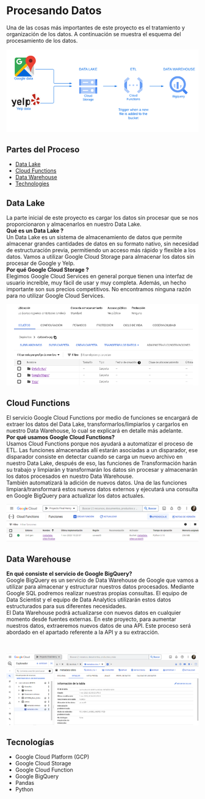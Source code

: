 # **Procesando Datos**

Una de las cosas más importantes de este proyecto es el tratamiento y organización de los datos. A continuación se muestra el esquema del procesamiento de los datos.

<img src="images\datawerhouse.PNG" alt="Data Warehouse Process">

## Partes del Proceso

- [Data Lake](#data-lake)
- [Cloud Functions](#cloud-functions)
- [Data Warehouse](#data-warehouse)
- [Technologies](#technologies)

## Data Lake

La parte inicial de este proyecto es cargar los datos sin procesar que se nos proporcionaron y almacenarlos en nuestro Data Lake.
</br>
**Qué es un Data Lake ?**
</br>
Un Data Lake es un sistema de almacenamiento de datos que permite almacenar grandes cantidades de datos en su formato nativo, sin necesidad de estructuración previa, permitiendo un acceso más rápido y flexible a los datos. Vamos a utilizar Google Cloud Storage para almacenar los datos sin procesar de Google y Yelp.
</br>
**Por qué Google Cloud Storage ?**
</br>
Elegimos Google Cloud Services en general porque tienen una interfaz de usuario increíble, muy fácil de usar y muy completa. Además, un hecho importante son sus precios competitivos. No encontramos ninguna razón para no utilizar Google Cloud Services.
</br>

<p align=center><img src="images\dataset.PNG" alt="Data Lake"></p>


## Cloud Functions

El servicio Google Cloud Functions por medio de funciones se encargará de extraer los datos del Data Lake, transformarlos/limpiarlos y cargarlos en nuestro Data Warehouse, lo cual se explicará en detalle más adelante.
</br>
**Por qué usamos Google Cloud Functions?**
</br>
Usamos Cloud Functions porque nos ayudará a automatizar el proceso de ETL. Las funciones almacenadas allí estarán asociadas a un disparador, ese disparador consiste en detectar cuando se carga un nuevo archivo en nuestro Data Lake, después de eso, las funciones de Transformación harán su trabajo y limpiarán y transformarán los datos sin procesar y almacenarán los datos procesados ​​en nuestro Data Warehouse.
</br>
También automatizará la adición de nuevos datos. Una de las funciones limpiará/transformará estos nuevos datos externos y ejecutará una consulta en Google BigQuery para actualizar los datos actuales.

<p align=center><img src="images\google functions.PNG" alt="Cloud Functions"></p>

## Data Warehouse

**En qué consiste el servicio de Google BigQuery?**
</br>
Google BigQuery es un servicio de Data Warehouse de Google que vamos a utilizar para almacenar y estructurar nuestros datos procesados. Mediante Google SQL podremos realizar nuestras propias consultas. El equipo de Data Scientist y el equipo de Data Analytics utilizarán estos datos estructurados para sus diferentes necesidades.
</br>
El Data Warehouse podrá actualizarse con nuevos datos en cualquier momento desde fuentes externas. En este proyecto, para aumentar nuestros datos, extraeremos nuevos datos de una API. Este proceso será abordado en el apartado referente a la API y a su extracción.

</br>

<p align=center><img src="images\Google Bigquery.PNG" alt="Data Warehouse"></p>

## Tecnologías

* Google Cloud Platform (GCP)
* Google Cloud Storage
* Google Cloud Function
* Google BigQuery
* Pandas
* Python